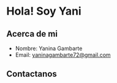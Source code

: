 # Hola! Soy Yani 

## Acerca de mi
- Nombre: Yanina Gambarte
 - Email: yaninagambarte72@gmail.com



## Contactanos